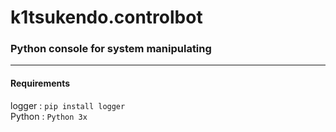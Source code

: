 # k1tsukendo.controlbot
### Python console for system manipulating
<hr>

#### Requirements
logger : `pip install logger`  <br/>
Python : `Python 3x`
